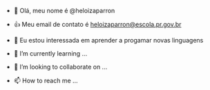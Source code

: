 - 👋 Olá, meu nome é @heloizaparron

- :+1: Meu email de contato é heloizaparron@escola.pr.gov.br
- 👀  Eu estou interessada em aprender a progamar novas linguagens 
- 🌱 I’m currently learning ...
- 💞️ I’m looking to collaborate on ...
- 📫 How to reach me ...

<!---
heloizaparron/heloizaparron is a ✨ special ✨ repository because its `README.md` (this file) appears on your GitHub profile.
You can click the Preview link to take a look at your changes.
--->
